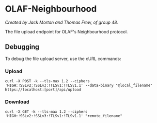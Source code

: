 # OLAF-Neighbourhood
_Created by Jack Morton and Thomas Frew, of group 48._

The file upload endpoint for OLAF's Neighbourhood protocol.

## Debugging

To debug the file upload server, use the cURL commands:


### Upload
```
curl -X POST -k --tls-max 1.2 --ciphers 'HIGH:!SSLv2:!SSLv3:!TLSv1:!TLSv1.1' --data-binary "@local_filename" https://localhost:[port]/api/upload
```

### Download
```
curl -X GET -k --tls-max 1.2 --ciphers 'HIGH:!SSLv2:!SSLv3:!TLSv1:!TLSv1.1' "remote_filename"
```
